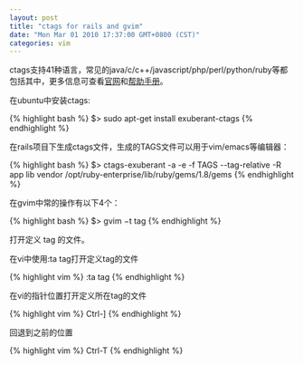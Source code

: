 ```yaml
---
layout: post
title: "ctags for rails and gvim"
date: "Mon Mar 01 2010 17:37:00 GMT+0800 (CST)"
categories: vim
---
```


ctags支持41种语言，常见的java/c/c++/javascript/php/perl/python/ruby等都包括其中，更多信息可查看[官网](http://ctags.sourceforge.net/index.html)和[帮助手册](http://ctags.sourceforge.net/ctags.html)。

在ubuntu中安装ctags:

{% highlight bash %}
$> sudo apt-get install exuberant-ctags
{% endhighlight %}

在rails项目下生成ctags文件，生成的TAGS文件可以用于vim/emacs等编辑器：

{% highlight bash %}
$> ctags-exuberant -a -e -f TAGS --tag-relative -R app lib vendor /opt/ruby-enterprise/lib/ruby/gems/1.8/gems
{% endhighlight %}

在gvim中常的操作有以下4个：

{% highlight bash %}
$> gvim −t tag
{% endhighlight %}

打开定义 tag 的文件。

在vi中使用:ta tag打开定义tag的文件

{% highlight vim %}
:ta tag
{% endhighlight %}

在vi的指针位置打开定义所在tag的文件

{% highlight vim %}
Ctrl-]
{% endhighlight %}

回退到之前的位置

{% highlight vim %}
Ctrl-T
{% endhighlight %}
